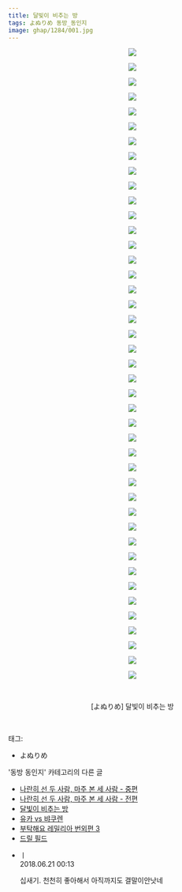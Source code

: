 ```yaml
---
title: 달빛이 비추는 방
tags: よぬりめ 동방_동인지
image: ghap/1284/001.jpg
---
```

<div class="article">
<p style="text-align: center; clear: none; float: none;"><img src="{{ site.nasurl }}/ghap/1284/001.jpg"/></p>
<p style="text-align: center; clear: none; float: none;"><img src="{{ site.nasurl }}/ghap/1284/002.jpg"/></p>
<p style="text-align: center; clear: none; float: none;"><img src="{{ site.nasurl }}/ghap/1284/003.jpg"/></p>
<p style="text-align: center; clear: none; float: none;"><img src="{{ site.nasurl }}/ghap/1284/004.jpg"/></p>
<p style="text-align: center; clear: none; float: none;"><img src="{{ site.nasurl }}/ghap/1284/005.jpg"/></p>
<p style="text-align: center; clear: none; float: none;"><img src="{{ site.nasurl }}/ghap/1284/006.jpg"/></p>
<p style="text-align: center; clear: none; float: none;"><img src="{{ site.nasurl }}/ghap/1284/007.jpg"/></p>
<p style="text-align: center; clear: none; float: none;"><img src="{{ site.nasurl }}/ghap/1284/008.jpg"/></p>
<p style="text-align: center; clear: none; float: none;"><img src="{{ site.nasurl }}/ghap/1284/009.jpg"/></p>
<p style="text-align: center; clear: none; float: none;"><img src="{{ site.nasurl }}/ghap/1284/010.jpg"/></p>
<p style="text-align: center; clear: none; float: none;"><img src="{{ site.nasurl }}/ghap/1284/011.jpg"/></p>
<p style="text-align: center; clear: none; float: none;"><img src="{{ site.nasurl }}/ghap/1284/012.jpg"/></p>
<p style="text-align: center; clear: none; float: none;"><img src="{{ site.nasurl }}/ghap/1284/013.jpg"/></p>
<p style="text-align: center; clear: none; float: none;"><img src="{{ site.nasurl }}/ghap/1284/014.jpg"/></p>
<p style="text-align: center; clear: none; float: none;"><img src="{{ site.nasurl }}/ghap/1284/015.jpg"/></p>
<p style="text-align: center; clear: none; float: none;"><img src="{{ site.nasurl }}/ghap/1284/016.jpg"/></p>
<p style="text-align: center; clear: none; float: none;"><img src="{{ site.nasurl }}/ghap/1284/017.jpg"/></p>
<p style="text-align: center; clear: none; float: none;"><img src="{{ site.nasurl }}/ghap/1284/018.jpg"/></p>
<p style="text-align: center; clear: none; float: none;"><img src="{{ site.nasurl }}/ghap/1284/019.jpg"/></p>
<p style="text-align: center; clear: none; float: none;"><img src="{{ site.nasurl }}/ghap/1284/020.jpg"/></p>
<p style="text-align: center; clear: none; float: none;"><img src="{{ site.nasurl }}/ghap/1284/021.jpg"/></p>
<p style="text-align: center; clear: none; float: none;"><img src="{{ site.nasurl }}/ghap/1284/022.jpg"/></p>
<p style="text-align: center; clear: none; float: none;"><img src="{{ site.nasurl }}/ghap/1284/023.jpg"/></p>
<p style="text-align: center; clear: none; float: none;"><img src="{{ site.nasurl }}/ghap/1284/024.jpg"/></p>
<p style="text-align: center; clear: none; float: none;"><img src="{{ site.nasurl }}/ghap/1284/025.jpg"/></p>
<p style="text-align: center; clear: none; float: none;"><img src="{{ site.nasurl }}/ghap/1284/026.jpg"/></p>
<p style="text-align: center; clear: none; float: none;"><img src="{{ site.nasurl }}/ghap/1284/027.jpg"/></p>
<p style="text-align: center; clear: none; float: none;"><img src="{{ site.nasurl }}/ghap/1284/028.jpg"/></p>
<p style="text-align: center; clear: none; float: none;"><img src="{{ site.nasurl }}/ghap/1284/029.jpg"/></p>
<p style="text-align: center; clear: none; float: none;"><img src="{{ site.nasurl }}/ghap/1284/030.jpg"/></p>
<p style="text-align: center; clear: none; float: none;"><img src="{{ site.nasurl }}/ghap/1284/031.jpg"/></p>
<p style="text-align: center; clear: none; float: none;"><img src="{{ site.nasurl }}/ghap/1284/032.jpg"/></p>
<p style="text-align: center; clear: none; float: none;"><img src="{{ site.nasurl }}/ghap/1284/033.jpg"/></p>
<p style="text-align: center; clear: none; float: none;"><img src="{{ site.nasurl }}/ghap/1284/034.jpg"/></p>
<p style="text-align: center; clear: none; float: none;"><img src="{{ site.nasurl }}/ghap/1284/035.jpg"/></p>
<p style="text-align: center; clear: none; float: none;"><img src="{{ site.nasurl }}/ghap/1284/036.jpg"/></p>
<p style="text-align: center; clear: none; float: none;"><img src="{{ site.nasurl }}/ghap/1284/037.jpg"/></p>
<p style="text-align: center; clear: none; float: none;"><img src="{{ site.nasurl }}/ghap/1284/038.jpg"/></p>
<p style="text-align: center; clear: none; float: none;"><img src="{{ site.nasurl }}/ghap/1284/039.jpg"/></p>
<p style="text-align: center; clear: none; float: none;"><img src="{{ site.nasurl }}/ghap/1284/040.jpg"/></p>
<p style="text-align: center; clear: none; float: none;"><img src="{{ site.nasurl }}/ghap/1284/041.jpg"/></p>
<p style="text-align: center; clear: none; float: none;"><img src="{{ site.nasurl }}/ghap/1284/042.jpg"/></p>
<p style="text-align: center; clear: none; float: none;"><img src="{{ site.nasurl }}/ghap/1284/043.jpg"/></p>
<p style="text-align: center; clear: none; float: none;"><br/></p>
<p style="text-align: center; clear: none; float: none;">[よぬりめ] 달빛이 비추는 방</p>
<p><br/></p>
</div><div class="tagTrail">
<p>태그: </p>
<ul>
<li>よぬりめ</li>
</ul>
</div><div class="another">
<p>'동방 동인지' 카테고리의 다른 글</p>
<ul>
<li><a href="/2016-08-01-ghap_1286">나란히 선 두 사람, 마주 본 세 사람 - 중편</a></li>
<li><a href="/2016-08-01-ghap_1285">나란히 선 두 사람, 마주 본 세 사람 - 전편</a></li>
<li><a href="/2016-08-01-ghap_1284">달빛이 비추는 방</a></li>
<li><a href="/2016-08-01-ghap_1283">유카 vs 뱌쿠렌</a></li>
<li><a href="/2016-08-01-ghap_1282">부탁해요 레밀리아 번외편 3</a></li>
<li><a href="/2016-08-01-ghap_1281">드릴 필드</a></li>
</ul>
</div><div class="cb_module cb_fluid">
<div class="cb_wrt cb_profile">
<div class="comment">
<ul>
<li class="cb_thumb_off" id="comment15273485">
<div class="cb_comment_area">
<div class="cb_info_area">
<div class="cb_section">
<span class="cb_nick_name">ㅣ</span>
</div>
<div class="cb_section">
<span class="cb_date">2018.06.21 00:13 </span>
</div>
</div>
<div class="cb_dsc_comment">
<p class="cb_dsc">
											십새기. 천천히 좋아해서 아직까지도 결말이안낫네 
										</p>
</div>
</div></li>
</ul>
</div>
</div><!-- commentList close -->
</div>